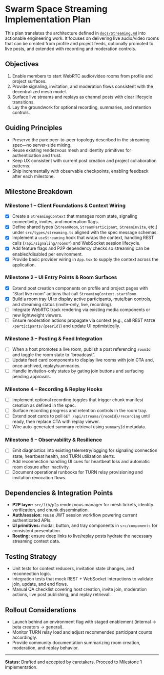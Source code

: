 # Swarm Space Streaming Implementation Plan

This plan translates the architecture defined in [`docs/Streaming.md`](./Streaming.md) into actionable engineering work. It focuses on delivering live audio/video rooms that can be created from profile and project feeds, optionally promoted to live posts, and extended with recording and moderation controls.

## Objectives

1. Enable members to start WebRTC audio/video rooms from profile and project surfaces.
2. Provide signaling, invitation, and moderation flows consistent with the decentralized mesh model.
3. Surface live streams and replays as channel posts with clear lifecycle transitions.
4. Lay the groundwork for optional recording, summaries, and retention controls.

## Guiding Principles

- Preserve the pure peer-to-peer topology described in the streaming spec—no server-side mixing.
- Reuse existing rendezvous mesh and identity primitives for authentication and trust.
- Keep UX consistent with current post creation and project collaboration patterns.
- Ship incrementally with observable checkpoints, enabling feedback after each milestone.

## Milestone Breakdown

### Milestone 1 – Client Foundations & Context Wiring

- [x] Create a `StreamingContext` that manages room state, signaling connectivity, invites, and moderation flags.
- [x] Define shared types (`StreamRoom`, `StreamParticipant`, `StreamInvite`, etc.) under `src/types/streaming.ts` aligned with the spec message schemas.
- [x] Implement a `useStreaming` hook that wraps the context, handling REST calls (`/api/signaling/rooms*`) and WebSocket session lifecycle.
- [x] Add feature flags and P2P dependency checks so streaming can be enabled/disabled per environment.
- [x] Provide basic provider wiring in `App.tsx` to supply the context across the application.

### Milestone 2 – UI Entry Points & Room Surfaces

- [x] Extend post creation components on profile and project pages with “Start live room” actions that call `StreamingContext.startRoom`.
- [x] Build a room tray UI to display active participants, mute/ban controls, and streaming status (invite-only, live, recording).
- [ ] Integrate WebRTC track rendering via existing media components or new lightweight viewers.
- [ ] Ensure moderation actions propagate via context (e.g., call REST `PATCH /participants/{peerId}`) and update UI optimistically.

### Milestone 3 – Posting & Feed Integration

- [ ] When a host promotes a live room, publish a post referencing `roomId` and toggle the room state to “broadcast”.
- [ ] Update feed card components to display live rooms with join CTA and, once archived, replay/summaries.
- [ ] Handle invitation-only states by gating join buttons and surfacing pending approvals.

### Milestone 4 – Recording & Replay Hooks

- [ ] Implement optional recording toggles that trigger chunk manifest creation as defined in the spec.
- [ ] Surface recording progress and retention controls in the room tray.
- [ ] Extend post cards to poll `GET /api/streams/{roomId}/recording` until ready, then replace CTA with replay viewer.
- [ ] Wire auto-generated summary retrieval using `summaryId` metadata.

### Milestone 5 – Observability & Resilience

- [ ] Emit diagnostics into existing telemetry/logging for signaling connection state, heartbeat health, and TURN utilization alerts.
- [ ] Add reconnection handling UI cues for heartbeat loss and automatic room closure after inactivity.
- [ ] Document operational runbooks for TURN relay provisioning and invitation revocation flows.

## Dependencies & Integration Points

- **P2P layer:** `src/lib/p2p` rendezvous manager for mesh tickets, identity verification, and chunk dissemination.
- **Auth/session:** reuse JWT session workflow powering current authenticated APIs.
- **UI primitives:** modal, button, and tray components in `src/components` for consistent presentation.
- **Routing:** ensure deep links to live/replay posts hydrate the necessary streaming context data.

## Testing Strategy

- Unit tests for context reducers, invitation state changes, and reconnection logic.
- Integration tests that mock REST + WebSocket interactions to validate join, update, and end flows.
- Manual QA checklist covering host creation, invite join, moderation actions, live post publishing, and replay retrieval.

## Rollout Considerations

- Launch behind an environment flag with staged enablement (internal → beta creators → general).
- Monitor TURN relay load and adjust recommended participant counts accordingly.
- Provide community documentation summarizing room creation, moderation, and replay behavior.

---

**Status:** Drafted and accepted by caretakers. Proceed to Milestone 1 implementation.
